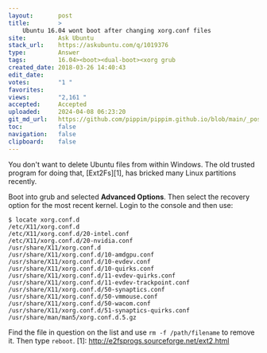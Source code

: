 ```yaml
---
layout:       post
title:        >
    Ubuntu 16.04 wont boot after changing xorg.conf files
site:         Ask Ubuntu
stack_url:    https://askubuntu.com/q/1019376
type:         Answer
tags:         16.04><boot><dual-boot><xorg grub
created_date: 2018-03-26 14:40:43
edit_date:    
votes:        "1 "
favorites:    
views:        "2,161 "
accepted:     Accepted
uploaded:     2024-04-08 06:23:20
git_md_url:   https://github.com/pippim/pippim.github.io/blob/main/_posts/2018/2018-03-26-Ubuntu-16.04-wont-boot-after-changing-xorg.conf-files.md
toc:          false
navigation:   false
clipboard:    false
---
```


You don't want to delete Ubuntu files from within Windows. The old trusted program for doing that, [Ext2Fs][1], has bricked many Linux partitions recently.

Boot into grub and selected **Advanced Options**. Then select the recovery option for the most recent kernel. Login to the console and then use:


``` 
$ locate xorg.conf.d
/etc/X11/xorg.conf.d
/etc/X11/xorg.conf.d/20-intel.conf
/etc/X11/xorg.conf.d/20-nvidia.conf
/usr/share/X11/xorg.conf.d
/usr/share/X11/xorg.conf.d/10-amdgpu.conf
/usr/share/X11/xorg.conf.d/10-evdev.conf
/usr/share/X11/xorg.conf.d/10-quirks.conf
/usr/share/X11/xorg.conf.d/11-evdev-quirks.conf
/usr/share/X11/xorg.conf.d/11-evdev-trackpoint.conf
/usr/share/X11/xorg.conf.d/50-synaptics.conf
/usr/share/X11/xorg.conf.d/50-vmmouse.conf
/usr/share/X11/xorg.conf.d/50-wacom.conf
/usr/share/X11/xorg.conf.d/51-synaptics-quirks.conf
/usr/share/man/man5/xorg.conf.d.5.gz
```

Find the file in question on the list and use `rm -f /path/filename` to remove it. Then type `reboot`.
  [1]: http://e2fsprogs.sourceforge.net/ext2.html
